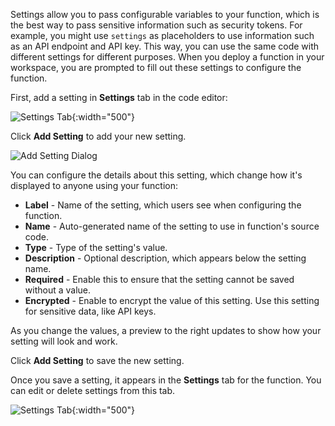 <!-- usually placed under a heading called "Settings and Secrets" -->

Settings allow you to pass configurable variables to your function, which is the best way to pass sensitive information such as security tokens. For example, you might use `settings` as placeholders to use information such as an API endpoint and API key. This way, you can use the same code with different settings for different purposes. When you deploy a function in your workspace, you are prompted to fill out these settings to configure the function.

First, add a setting in **Settings** tab in the code editor:

![Settings Tab](/docs/connections/functions/images/settings-tab-empty.jpg){:width="500"}

Click **Add Setting** to add your new setting.

![Add Setting Dialog](/docs/connections/functions/images/add-setting-dialog.jpg)

You can configure the details about this setting, which change how it's displayed to anyone using your function:

- **Label** - Name of the setting, which users see when configuring the function.
- **Name** - Auto-generated name of the setting to use in function's source code.
- **Type** - Type of the setting's value.
- **Description** - Optional description, which appears below the setting name.
- **Required** - Enable this to ensure that the setting cannot be saved without a value.
- **Encrypted** - Enable to encrypt the value of this setting. Use this setting for sensitive data, like API keys.

As you change the values, a preview to the right updates to show how your setting will look and work.

Click **Add Setting** to save the new setting.

Once you save a setting, it appears in the **Settings** tab for the function. You can edit or delete settings from this tab.

![Settings Tab](/docs/connections/functions/images/settings-tab-non-empty.jpg){:width="500"}
